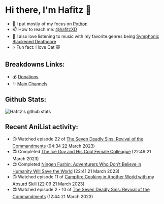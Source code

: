 # Hi there, I'm Hafitz 👋
- 🐍 I put mostly of my focus on [Python](https://python.org)
- 📫 How to reach me: [@hafitzXD](https://t.me/hafitzXD)
- 🎵 I also love listening to music with my favorite genres being [Symphonic Blackened Deathcore](https://youtu.be/qyYmS_iBcy4)
- ⚡ Fun fact: I love Cat 😺

## Breakdowns Links:
- 💰 [Donations](https://t.me/TheBreakdowns/2)
- ✨ [Main Channels](https://t.me/TheBreakdowns)

## Github Stats:
![Hafitz's github stats](https://github-readme-stats.vercel.app/api?username=breakdowns&show_icons=true&count_private=true&bg_color=00000000&text_color=777)

## Recent AniList activity:
<!-- ANILIST_ACTIVITY:start -->

-   📺 Watched episode 22 of [The Seven Deadly Sins: Revival of the Commandments](https://anilist.co/anime/99539) (04:34 22 March 2023)
-   📺 Completed [The Ice Guy and His Cool Female Colleague](https://anilist.co/anime/151252) (22:49 21 March 2023)
-   📺 Completed [Ningen Fushin: Adventurers Who Don’t Believe in Humanity Will Save the World](https://anilist.co/anime/137909) (22:41 21 March 2023)
-   📺 Watched episode 11 of [Campfire Cooking in Another World with my Absurd Skill](https://anilist.co/anime/156067) (22:09 21 March 2023)
-   📺 Watched episode 2 - 10 of [The Seven Deadly Sins: Revival of the Commandments](https://anilist.co/anime/99539) (12:44 21 March 2023)

<!-- ANILIST_ACTIVITY:end -->
